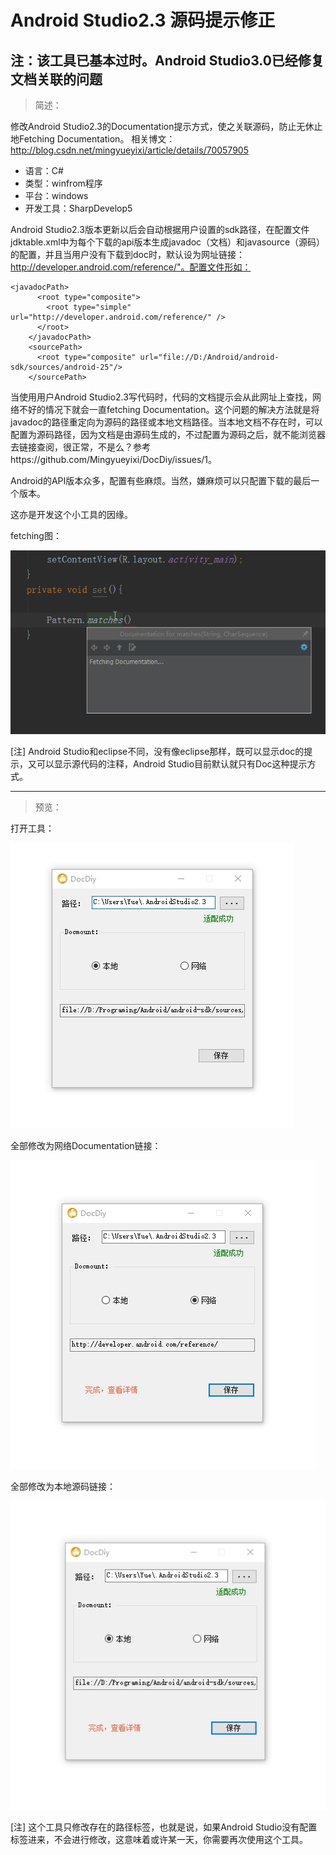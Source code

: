 # Android Studio2.3 源码提示修正

## 注：该工具已基本过时。Android Studio3.0已经修复文档关联的问题 ##

> 简述：

修改Android Studio2.3的Documentation提示方式，使之关联源码，防止无休止地Fetching Documentation。
相关博文：http://blog.csdn.net/mingyueyixi/article/details/70057905


 - 语言：C#
 - 类型：winfrom程序
 - 平台：windows
 - 开发工具：SharpDevelop5


Android Studio2.3版本更新以后会自动根据用户设置的sdk路径，在配置文件jdktable.xml中为每个下载的api版本生成javadoc（文档）和javasource（源码）的配置，并且当用户没有下载到doc时，默认设为网址链接：http://developer.android.com/reference/"。配置文件形如：


    <javadocPath>
          <root type="composite">
            <root type="simple" url="http://developer.android.com/reference/" />
          </root>
        </javadocPath>
        <sourcePath>
          <root type="composite" url="file://D:/Android/android-sdk/sources/android-25"/>
        </sourcePath>

当使用用户Android Studio2.3写代码时，代码的文档提示会从此网址上查找，网络不好的情况下就会一直fetching Documentation。这个问题的解决方法就是将javadoc的路径重定向为源码的路径或本地文档路径。当本地文档不存在时，可以配置为源码路径，因为文档是由源码生成的，不过配置为源码之后，就不能浏览器去链接查阅，很正常，不是么？参考https://github.com/Mingyueyixi/DocDiy/issues/1。

Android的API版本众多，配置有些麻烦。当然，嫌麻烦可以只配置下载的最后一个版本。

这亦是开发这个小工具的因缘。


fetching图：

![0](https://raw.githubusercontent.com/Mingyueyixi/DocDiy/master/preview/AndroidStudioFetching%20.png)

[注] Android Studio和eclipse不同，没有像eclipse那样，既可以显示doc的提示，又可以显示源代码的注释，Android Studio目前默认就只有Doc这种提示方式。

------

> 预览：



打开工具：

![1](https://github.com/Mingyueyixi/DocDiy/blob/master/preview/0.jpg)

全部修改为网络Documentation链接：

![2](https://github.com/Mingyueyixi/DocDiy/blob/master/preview/1.jpg)

全部修改为本地源码链接：

![3](https://github.com/Mingyueyixi/DocDiy/blob/master/preview/2.jpg)


[注] 这个工具只修改存在的路径标签，也就是说，如果Android Studio没有配置标签进来，不会进行修改，这意味着或许某一天，你需要再次使用这个工具。
